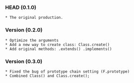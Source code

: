 ### HEAD (0.1.0)
	* The original production.
### Version (0.2.0)
	* Optimize the arguments
	* Add a new way to create class: Class.create()
	* Add original methods: .extends() .implements()
### Version (0.3.0)
	* Fixed the bug of prototype chain setting (F.prototype)
	* Combined Class() and Class.create();
